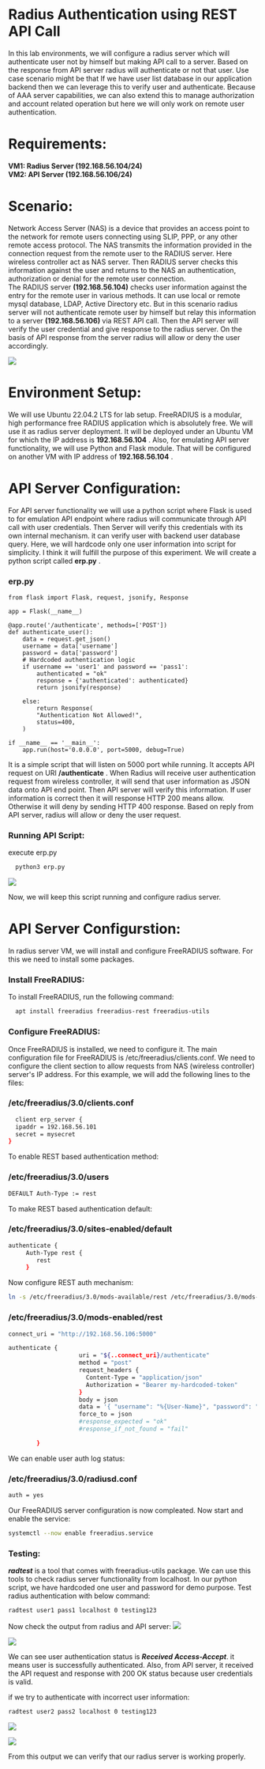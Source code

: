 # Radius Authentication using REST API Call
In this lab environments, we will configure a radius server which will authenticate user not by himself but making API call to a server. Based on the response from API server radius will authenticate or not that user. Use case scenario might be that If we have user list database in our application backend then we can leverage this to verify user and authenticate. Because of AAA server capabilities, we can also extend this to manage authorization and account related operation but here we will only work on remote user authentication.

# Requirements:
  **VM1: Radius Server (192.168.56.104/24)**\
  **VM2: API Server (192.168.56.106/24)**
  
# Scenario:
Network Access Server (NAS) is a device that provides an access point to the network for remote users connecting using SLIP, PPP, or any other remote access protocol. The NAS transmits the information provided in the connection request from the remote user to the RADIUS server. Here wireless controller act as NAS server. Then RADIUS server checks this information against the user and returns to the NAS an authentication, authorization or denial for the remote user connection. \
The RADIUS server **(192.168.56.104)** checks user information against the entry for the remote user in various methods. It can use local or remote mysql database, LDAP, Active Directory etc. But in this scenario radius server will not authenticate remote user by himself but relay this information to a server **(192.168.56.106)** via REST API call. Then the API server will verify the user credential and give response to the radius server. On the basis of API response from the server radius will allow or deny the user accordingly.

![](images/topo-1.png)

# Environment Setup:
We will use Ubuntu 22.04.2 LTS for lab setup. FreeRADIUS is a modular, high performance free RADIUS application which is absolutely free. We will use it as radius server deployment. It will be deployed under an Ubuntu VM for which the IP address is **192.168.56.104** . Also, for emulating API server functionality, we will use Python and Flask module. That will be configured on another VM with IP address of **192.168.56.104** .

# API Server Configuration:
For API server functionality we will use a python script where Flask is used to for emulation API endpoint where radius will communicate through API call with user credentials. Then Server will verify this credentials with its own internal mechanism. it can verify user with backend user database query. Here, we will hardcode only one user information into script for simplicity. I think it will fulfill the purpose of this experiment. We will create a python script called **erp.py** .

### erp.py

```
from flask import Flask, request, jsonify, Response

app = Flask(__name__)

@app.route('/authenticate', methods=['POST'])
def authenticate_user():
    data = request.get_json()
    username = data['username']
    password = data['password']
    # Hardcoded authentication logic
    if username == 'user1' and password == 'pass1':
        authenticated = "ok"
        response = {'authenticated': authenticated}
        return jsonify(response)

    else:
        return Response(
        "Authentication Not Allowed!",
        status=400,
    )

if __name__ == '__main__':
    app.run(host='0.0.0.0', port=5000, debug=True)

```
It is a simple script that will listen on 5000 port while running. It accepts API request on URI **/authenticate** . When Radius will receive user authentication request from wireless controller, it will send that user information as JSON data onto API end point. Then API server will verify this information. If user information is correct then it will response HTTP 200 means allow. Otherwise it will deny by sending HTTP 400 response. Based on reply from API server, radius will allow or deny the user request.

### Running API Script:

execute erp.py

```bash
  python3 erp.py
```
![](images/api-1.png)

Now, we will keep this script running and configure radius server.

# API Server Configurstion:
In radius server VM, we will install and configure FreeRADIUS software. For this we need to install some packages. 

### Install FreeRADIUS:

To install FreeRADIUS, run the following command:

```bash
  apt install freeradius freeradius-rest freeradius-utils
```
### Configure FreeRADIUS:

Once FreeRADIUS is installed, we need to configure it. The main configuration file for FreeRADIUS is /etc/freeradius/clients.conf. We need to configure the client section to allow requests from NAS (wireless controller) server's IP address. For this example, we will add the following lines to the files:

### /etc/freeradius/3.0/clients.conf
```bash
  client erp_server {
  ipaddr = 192.168.56.101
  secret = mysecret
}
```

To enable REST based authentication method:

### /etc/freeradius/3.0/users
```bash
DEFAULT Auth-Type := rest
```
To make REST based authentication default:

### /etc/freeradius/3.0/sites-enabled/default
```bash
authenticate {
     Auth-Type rest {
        rest
     }
```

Now configure REST auth mechanism:

```bash
ln -s /etc/freeradius/3.0/mods-available/rest /etc/freeradius/3.0/mods-enabled/
```
### /etc/freeradius/3.0/mods-enabled/rest
```bash
connect_uri = "http://192.168.56.106:5000"

authenticate {
                    uri = "${..connect_uri}/authenticate"
                    method = "post"
                    request_headers {
                      Content-Type = "application/json"
                      Authorization = "Bearer my-hardcoded-token"
                    }
                    body = json
                    data = '{ "username": "%{User-Name}", "password": "%{User-Password}" }'
                    force_to = json
                    #response_expected = "ok"
                    #response_if_not_found = "fail"

        }
```
We can enable user auth log status: 

### /etc/freeradius/3.0/radiusd.conf
```bash
auth = yes
```
Our FreeRADIUS server configuration is now compleated. Now start and enable the service:

```bash
systemctl --now enable freeradius.service
```
### Testing:
***radtest*** is a tool that comes with freeradius-utils package. We can use this tools to check radius server functionality from localhost. In our python script, we have hardcoded one user and password for demo purpose. Test radius authentication with below command:

```bash
radtest user1 pass1 localhost 0 testing123
```
Now check the output from radius and API server:
![](images/cmd-1.png)

![](images/api-2.png)

We can see user authentication status is ***Received Access-Accept***. it means user is successfully authenticated. Also, from API server, it received the API request and response with 200 OK status because user credentials is valid.

if we try to authenticate with incorrect user information:

```bash
radtest user2 pass2 localhost 0 testing123
```
![](images/cmd-2.png)

![](images/api-3.png)

From this output we can verify that our radius server is working properly.
